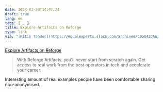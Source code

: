 ```yaml
---
date: 2024-02-23T14:47:24
draft: true
lang: en
tags: [ … ]
title: Explore Artifacts on Reforge
type: link
via: "[Ritin Tandon](https://equalexperts.slack.com/archives/C05042DA6/p1708706515117249)"
---
```


[Explore Artifacts on Reforge](https://www.reforge.com/artifacts)

> With Reforge Artifacts, you'll never start from scratch again. Get access to real work from the best operators in tech and accelerate your career.

Interesting amount of real examples people have been comfortable sharing non-anonymised.
